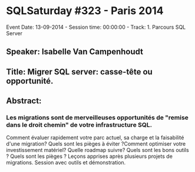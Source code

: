 # SQLSaturday #323 - Paris 2014
Event Date: 13-09-2014 - Session time: 00:00:00 - Track: 1. Parcours SQL Server
## Speaker: Isabelle Van Campenhoudt
## Title: Migrer SQL server: casse-tête ou opportunité.
## Abstract:
### Les migrations sont de merveilleuses opportunités de "remise dans le droit chemin" de votre infrastructure SQL.
Comment évaluer rapidement votre parc actuel, sa charge et la faisabilité d'une migration? Quels sont les pièges à éviter ?Comment optimiser votre investissement matériel? Quelle roadmap suivre? Quels sont les bons outils ? Quels sont les pièges ?
Leçons apprises après plusieurs projets de migrations.
Session avec outils et démonstration.
